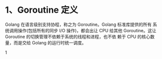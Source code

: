 # 1、Goroutine 定义
Golang 在语言级别支持协程，称之为 Goroutine。Golang 标准库提供的所有 系统调用操作(包括所有的同步 I/O 操作)，都会出让 CPU 给其他 Goroutine。这让 Goroutine 的切换管理不依赖于系统的线程和进程，也不依 赖于 CPU 的核心数量，而是交给 Golang 的运行时统一调度。

1